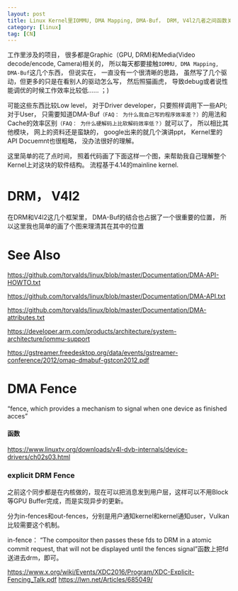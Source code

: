 ```yaml
---
layout: post
title: Linux Kernel里IOMMU, DMA Mapping, DMA-Buf， DRM, V4l2几者之间函数关系图
category: [linux]
tag: [CN]
---
```


工作里涉及的项目， 很多都是Graphic（GPU, DRM)和Media(Video decode/encode, Camera)相关的， 所以每天都要接触`IOMMU, DMA Mapping, DMA-Buf`这几个东西， 但说实在， 一直没有一个很清晰的思路， 虽然写了几个驱动，但更多的只是在看别人的驱动怎么写， 然后照猫画虎， 导致debug或者说性能调优的时候工作效率比较低...... ；)

可能这些东西比较Low level， 对于Driver developer，只要照样调用下一些API; 对于User， 只需要知道DMA-Buf`（FAQ： 为什么我自己写的程序效率差？）`的用法和Cache的效率区别`（FAQ： 为什么硬解码上比软解码效率低？）`就可以了， 所以相比其他模块， 网上的资料还是蛮缺的， google出来的就几个演讲ppt， Kernel里的API Docuemnt也很粗略， 没办法很好的理解。

这里简单的花了点时间， 照着代码画了下面这样一个图，来帮助我自己理解整个Kernel上对这块的软件结构。
流程基于4.14的mainline kernel.


# DRM， V4l2

在DRM和V4l2这几个框架里， DMA-Buf的结合也占据了一个很重要的位置， 所以这里我也简单的画了个图来理清其在其中的位置


# See Also

https://github.com/torvalds/linux/blob/master/Documentation/DMA-API-HOWTO.txt

https://github.com/torvalds/linux/blob/master/Documentation/DMA-API.txt

https://github.com/torvalds/linux/blob/master/Documentation/DMA-attributes.txt

https://developer.arm.com/products/architecture/system-architecture/iommu-support

https://gstreamer.freedesktop.org/data/events/gstreamer-conference/2012/omap-dmabuf-gstcon2012.pdf


# DMA Fence

“fence, which provides a mechanism to signal when one device as finished acces”

#### 函数
https://www.linuxtv.org/downloads/v4l-dvb-internals/device-drivers/ch02s03.html

### explicit DRM Fence

之前这个同步都是在内核做的，现在可以把消息发到用户层，这样可以不用Block等GPU Buffer完成，而是实现异步的更新。

分为in-fences和out-fences，分别是用户通知kernel和kernel通知user，Vulkan比较需要这个机制。

in-fence：
“The compositor then passes these fds to DRM in
a atomic commit request, that will not be displayed until the fences signal”函数上把fd送进去drm，即可。

https://www.x.org/wiki/Events/XDC2016/Program/XDC-Explicit-Fencing_Talk.pdf
https://lwn.net/Articles/685049/

